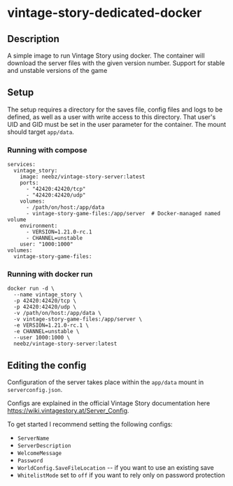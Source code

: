 # vintage-story-dedicated-docker

## Description
A simple image to run Vintage Story using docker. The container will download the server files with the given version number.
Support for stable and unstable versions of the game

## Setup
The setup requires a directory for the saves file, config files and logs to be defined, as well as a user with write access to this directory. That user's UID and GID must be set in the user parameter for the container. The mount should target `app/data`.

### Running with compose
```
services:
  vintage_story:
    image: neebz/vintage-story-server:latest
    ports:
      - "42420:42420/tcp"
      - "42420:42420/udp"
    volumes:
      - /path/on/host:/app/data
      - vintage-story-game-files:/app/server  # Docker-managed named volume
    environment:
      - VERSION=1.21.0-rc.1
      - CHANNEL=unstable
    user: "1000:1000"
volumes:
  vintage-story-game-files:
```

### Running with docker run
```
docker run -d \
  --name vintage_story \
  -p 42420:42420/tcp \
  -p 42420:42420/udp \
  -v /path/on/host:/app/data \
  -v vintage-story-game-files:/app/server \
  -e VERSION=1.21.0-rc.1 \
  -e CHANNEL=unstable \
  --user 1000:1000 \
  neebz/vintage-story-server:latest
```

## Editing the config
Configuration of the server takes place within the `app/data` mount in `serverconfig.json`.

Configs are explained in the official Vintage Story documentation here https://wiki.vintagestory.at/Server_Config.

To get started I recommend setting the following configs:
* `ServerName`
* `ServerDescription`
* `WelcomeMessage`
* `Password`
* `WorldConfig.SaveFileLocation` -- if you want to use an existing save
* `WhitelistMode` set to `off` if you want to rely only on password protection
